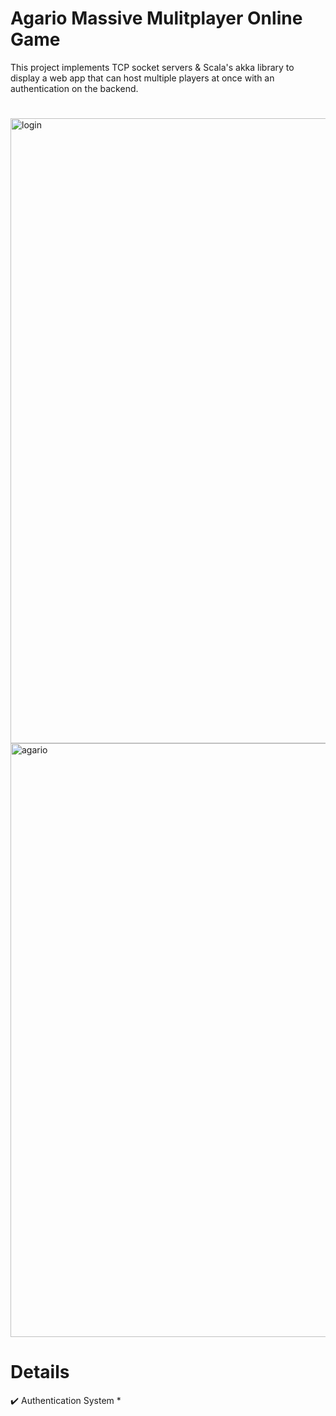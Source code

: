 # Agario Massive Mulitplayer Online Game

This project implements TCP socket servers & Scala's akka library to display a web app that can host multiple players at once with an authentication on the backend.
#
<img width="1000" alt="login" src="https://user-images.githubusercontent.com/45969089/72220772-1f638f00-3522-11ea-8178-f526980f6d15.PNG">
<img width="950" alt="agario" src="https://user-images.githubusercontent.com/45969089/72220776-27233380-3522-11ea-9502-068be0a4be15.PNG">

# Details
:heavy_check_mark: Authentication System
  * 
